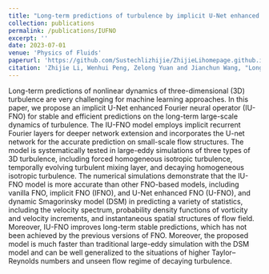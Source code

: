 ```yaml
---
title: "Long-term predictions of turbulence by implicit U-Net enhanced Fourier neural operator"
collection: publications
permalink: /publications/IUFNO
excerpt: ''
date: 2023-07-01
venue: 'Physics of Fluids'
paperurl: 'https://github.com/Sustechlizhijie/ZhijieLihomepage.github.io/files/IUFNO.pdf'
citation: 'Zhijie Li, Wenhui Peng, Zelong Yuan and Jianchun Wang, "Long-term predictions of turbulence by implicit U-Net enhanced Fourier neural operator." Physics of Fluids 35.7 (2023).'
---
```

Long-term predictions of nonlinear dynamics of three-dimensional (3D) turbulence are very challenging for machine learning approaches. In this paper, we propose an implicit U-Net enhanced Fourier neural operator (IU-FNO) for stable and efficient predictions on the long-term large-scale dynamics of turbulence. The IU-FNO model employs implicit recurrent Fourier layers for deeper network extension and incorporates the U-net network for the accurate prediction on small-scale flow structures. The model is systematically tested in large-eddy simulations of three types of 3D turbulence, including forced homogeneous isotropic turbulence, temporally evolving turbulent mixing layer, and decaying homogeneous isotropic turbulence. The numerical simulations demonstrate that the IU-FNO model is more accurate than other FNO-based models, including vanilla FNO, implicit FNO (IFNO), and U-Net enhanced FNO (U-FNO), and dynamic Smagorinsky model (DSM) in predicting a variety of statistics, including the velocity spectrum, probability density functions of vorticity and velocity increments, and instantaneous spatial structures of flow field. Moreover, IU-FNO improves long-term stable predictions, which has not been achieved by the previous versions of FNO. Moreover, the proposed model is much faster than traditional large-eddy simulation with the DSM model and can be well generalized to the situations of higher Taylor–Reynolds numbers and unseen flow regime of decaying turbulence.
